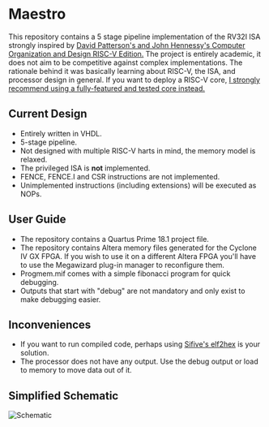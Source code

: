 # Maestro
This repository contains a 5 stage pipeline implementation of the RV32I ISA strongly inspired by [David Patterson's and John Hennessy's Computer Organization and Design RISC-V Edition.](https://www.amazon.com/dp/0128122757) The project is entirely academic, it does not aim to be competitive against complex implementations. The rationale behind it was basically learning about RISC-V, the ISA, and processor design in general. If you want to deploy a RISC-V core, [I strongly recommend using a fully-featured and tested core instead.](https://github.com/riscv/riscv-wiki/wiki/RISC-V-Cores-and-SoCs)  

## Current Design
- Entirely written in VHDL.
- 5-stage pipeline.
- Not designed with multiple RISC-V harts in mind, the memory model is relaxed.
- The privileged ISA is **not** implemented.
- FENCE, FENCE.I and CSR instructions are not implemented.
- Unimplemented instructions (including extensions) will be executed as NOPs.

## User Guide
- The repository contains a Quartus Prime 18.1 project file.
- The repository contains Altera memory files generated for the Cyclone IV GX FPGA. If you wish to use it on a different Altera FPGA you'll have to use the Megawizard plug-in manager to reconfigure them.
- Progmem.mif comes with a simple fibonacci program for quick debugging.
- Outputs that start with "debug" are not mandatory and only exist to make debugging easier.

## Inconveniences
- If you want to run compiled code, perhaps using [Sifive's elf2hex](https://github.com/sifive/elf2hex) is your solution.
- The processor does not have any output. Use the debug output or load to memory to move data out of it. 

## Simplified Schematic
![Schematic](https://raw.githubusercontent.com/Artoriuz/maestro/master/images/schematic.png)
